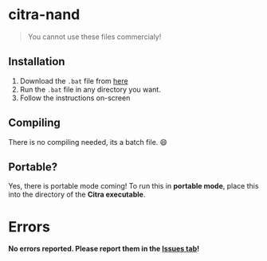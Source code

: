 # citra-nand

> You cannot use these files commercialy!
## Installation
1. Download the `.bat` file from [here](batch/CIT_NAND_archive.bat)
2. Run the `.bat` file in any directory you want.
3. Follow the instructions on-screen
## Compiling
There is no compiling needed, its a batch file.  :smile:
## Portable?
Yes, there is portable mode coming!
To run this in **portable mode**, place this into the directory of the **Citra executable**.
# Errors
**No errors reported. Please report them in the [Issues tab](https://github.com/ronaldgameking/citra-nand/issues)!**
